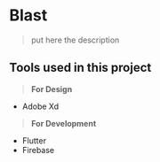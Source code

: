 # Blast

> put here the description

## Tools used in this project
> **For Design**  
* Adobe Xd
   
> **For Development**  
* Flutter
* Firebase
